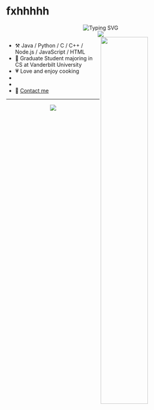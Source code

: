 # fxhhhhh

<div align="center"> <img src="https://readme-typing-svg.demolab.com?font=Fira+Code&pause=1000&color=DE95F7&width=435&lines=I'm+Xihan+Fu;Software+Engineer+" alt="Typing SVG" /> </div>

  <!-- knock code pictures  -->
 <div align="center"> <img src="https://cdn.jsdelivr.net/gh/sun0225SUN/sun0225SUN/assets/images/coding.gif" /></div>

<picture>
    <source media="(prefers-color-scheme: dark)">
    <img align="right" width="50%" src="https://github-readme-stats.vercel.app/api?username=fxhhhhh&hide_title=true&hide_border=true&show_icons=trueline_height=21&text_color=000&icon_color=000&bg_color=0,ea6161,ffc64d,fffc4d,52fa5a&theme=graywhite">
</picture>

-   ⚒️ Java / Python / C / C++ / Node.js / JavaScript / HTML
-   🌱 Graduate Student majoring in CS at Vanderbilt University
-   💗 Love and enjoy cooking
-   
-
-   📧 [Contact me](mailto:ceciliaaaafu@gmail.com)
<!-- 
<div align="right"> <img src="https://github-readme-stats.vercel.app/api?username=fxhhhhh&hide_title=true&hide_border=true&show_icons=trueline_height=21&text_color=000&icon_color=000&bg_color=0,ea6161,ffc64d,fffc4d,52fa5a&theme=graywhite" /> </div> -->


---


<div align="center"> <img src="https://github-readme-stats.vercel.app/api/top-langs/?username=anuraghazra&layout=compact)](https://github.com/anuraghazra/github-readme-stats" /> </div>


